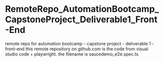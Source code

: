 # RemoteRepo_AutomationBootcamp_CapstoneProject_Deliverable1_Front-End
remote repo for automation bootcamp - capstone project - deliverable 1 - front-end
this remote repository on github.com is the code from visual studio code + playwright.
the filename is saucedemo_e2e.spec.ts
